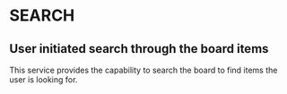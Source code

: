 # SEARCH
## User initiated search through the board items
This service provides the capability to search the board to find items the user is looking for.